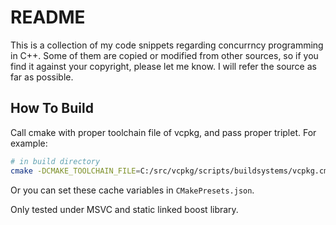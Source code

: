 # README

This is a collection of my code snippets regarding concurrncy programming in C++.
Some of them are copied or modified from other sources, so if you find it against your copyright, please let me know.
I will refer the source as far as possible.

## How To Build

Call cmake with proper toolchain file of vcpkg, and pass proper triplet.
For example:

```sh
# in build directory
cmake -DCMAKE_TOOLCHAIN_FILE=C:/src/vcpkg/scripts/buildsystems/vcpkg.cmake -DVCPKG_TARGET_TRIPLET=x64-windows-static ..
```

Or you can set these cache variables in `CMakePresets.json`.

Only tested under MSVC and static linked boost library.
